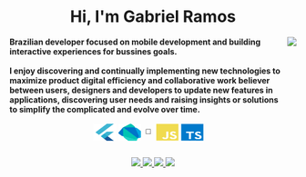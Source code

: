 <!--
Here are some ideas to get you started:

- 🔭 I’m currently working on ...
- 🌱 I’m currently learning ...
- 👯 I’m looking to collaborate on ...
- 🤔 I’m looking for help with ...
- 💬 Ask me about ...
- 📫 How to reach me: ...
- 😄 Pronouns: ...
- ⚡ Fun fact: ...
-->

<h1 align="center" > 
 Hi, I'm Gabriel Ramos
</h1>

<div>
  <img align="right" height="180em" src="https://github-readme-stats.vercel.app/api?username=whosramoss&show_icons=true&theme=dracula&include_all_commits=true&count_private=true"/>
  <div align="left">
   <b>
    Brazilian developer focused on mobile development and building interactive experiences for bussines goals.
    <br/><br/>
    I enjoy discovering and continually implementing new technologies to maximize product digital efficiency and collaborative work believer between users, designers and
    developers to update new features in applications, discovering user needs and raising insights or solutions to simplify the complicated and evolve over time.
   </b>
 </div>
</div>

<div style="display: inline_block" align="center">
 <br>
 <img align="center" alt="flutter" height="30" width="40" src="https://raw.githubusercontent.com/devicons/devicon/master/icons/flutter/flutter-original.svg">
 <img align="center" alt="dart" height="30" width="40" src="https://raw.githubusercontent.com/devicons/devicon/master/icons/dart/dart-original.svg">
 &nbsp;◻️&nbsp;
 <img align="center" alt="javascript" height="30" width="40" src="https://raw.githubusercontent.com/devicons/devicon/master/icons/javascript/javascript-plain.svg">
 <img align="center" alt="typescript" height="30" width="40" src="https://raw.githubusercontent.com/devicons/devicon/master/icons/typescript/typescript-original.svg">
 <!--
  <img align="center" alt="android" height="30" width="40" src="https://raw.githubusercontent.com/devicons/devicon/master/icons/android/android-original.svg">
  <img align="center" alt="kotlin" height="30" width="40" src="https://raw.githubusercontent.com/devicons/devicon/master/icons/kotlin/kotlin-original.svg">
 -->
</div>

##
 
<div align="center"> 
  <a href="https://twitter.com/whosramoss" target="_blank">
   <img src="https://img.shields.io/badge/Twitter-1ca0f1?style=for-the-badge&logo=twitter&logoColor=white" target="_blank">
 </a>
 <a href="https://instagram.com/whosramoss" target="_blank">
  <img src="https://img.shields.io/badge/-Instagram-%23E4405F?style=for-the-badge&logo=instagram&logoColor=white" target="_blank">
 </a>
 <a href = "mailto:whosramoss@gmail.com">
  <img src="https://img.shields.io/badge/-Gmail-%23333?style=for-the-badge&logo=gmail&logoColor=white" target="_blank">
 </a>
 <a href="https://www.linkedin.com/in/whosramoss" target="_blank">
  <img src="https://img.shields.io/badge/-LinkedIn-%230077B5?style=for-the-badge&logo=linkedin&logoColor=white" target="_blank">
 </a> 
</div>

<!--
 <img align="right" src="https://github-readme-stats.vercel.app/api?username=whosramoss&&show_icons=false&title_color=191919&icon_color=191919&text_color=ffffffbg_color=ffffff&hide=prs,issues" />
<img height="180em" src="https://github-readme-stats.vercel.app/api/top-langs/?username=whosramoss&layout=compact&langs_count=7&theme=dracula"/>
<p align="left">
 <img src="https://komarev.com/ghpvc/?username=whosramos" alt="users" />
</p> 
-->

